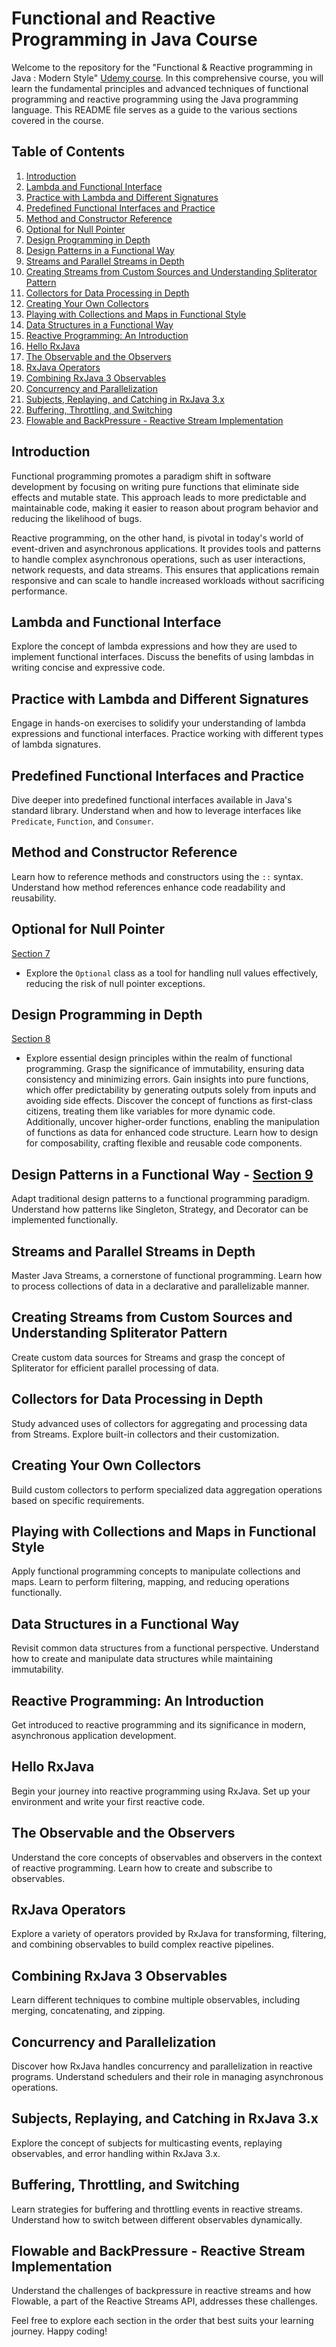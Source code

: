 # Functional and Reactive Programming in Java Course

Welcome to the repository for the "Functional & Reactive programming in Java : Modern Style"  [Udemy course](https://www.udemy.com/course/functional-programming-and-reactive-programming-in-java/). In this comprehensive course, you will learn the fundamental principles and advanced techniques of functional programming and reactive programming using the Java programming language. This README file serves as a guide to the various sections covered in the course.

## Table of Contents

1. [Introduction](#introduction)
2. [Lambda and Functional Interface](#lambda-and-functional-interface)
3. [Practice with Lambda and Different Signatures](#practice-with-lambda-and-different-signatures)
4. [Predefined Functional Interfaces and Practice](#predefined-functional-interfaces-and-practice)
5. [Method and Constructor Reference](#method-and-constructor-reference)
6. [Optional for Null Pointer](#optional-for-null-pointer)
7. [Design Programming in Depth](#design-programming-in-depth)
8. [Design Patterns in a Functional Way](#design-patterns-in-a-functional-way)
9. [Streams and Parallel Streams in Depth](#streams-and-parallel-streams-in-depth)
10. [Creating Streams from Custom Sources and Understanding Spliterator Pattern](#creating-streams-from-custom-sources-and-understanding-spliterator-pattern)
11. [Collectors for Data Processing in Depth](#collectors-for-data-processing-in-depth)
12. [Creating Your Own Collectors](#creating-your-own-collectors)
13. [Playing with Collections and Maps in Functional Style](#playing-with-collections-and-maps-in-functional-style)
14. [Data Structures in a Functional Way](#data-structures-in-a-functional-way)
15. [Reactive Programming: An Introduction](#reactive-programming-an-introduction)
16. [Hello RxJava](#hello-rxjava)
17. [The Observable and the Observers](#the-observable-and-the-observers)
18. [RxJava Operators](#rxjava-operators)
19. [Combining RxJava 3 Observables](#combining-rxjava-3-observables)
20. [Concurrency and Parallelization](#concurrency-and-parallelization)
21. [Subjects, Replaying, and Catching in RxJava 3.x](#subjects-replaying-and-catching-in-rxjava-3x)
22. [Buffering, Throttling, and Switching](#buffering-throttling-and-switching)
23. [Flowable and BackPressure - Reactive Stream Implementation](#flowable-and-backpressure-reactive-stream-implementation)

## Introduction
Functional programming promotes a paradigm shift in software development by focusing on writing pure functions that eliminate side effects and mutable state. This approach leads to more predictable and maintainable code, making it easier to reason about program behavior and reducing the likelihood of bugs.

Reactive programming, on the other hand, is pivotal in today's world of event-driven and asynchronous applications. It provides tools and patterns to handle complex asynchronous operations, such as user interactions, network requests, and data streams. This ensures that applications remain responsive and can scale to handle increased workloads without sacrificing performance.


## Lambda and Functional Interface
Explore the concept of lambda expressions and how they are used to implement functional interfaces. Discuss the benefits of using lambdas in writing concise and expressive code.

## Practice with Lambda and Different Signatures
Engage in hands-on exercises to solidify your understanding of lambda expressions and functional interfaces. Practice working with different types of lambda signatures.

## Predefined Functional Interfaces and Practice
Dive deeper into predefined functional interfaces available in Java's standard library. Understand when and how to leverage interfaces like `Predicate`, `Function`, and `Consumer`.

## Method and Constructor Reference
Learn how to reference methods and constructors using the `::` syntax. Understand how method references enhance code readability and reusability.

## Optional for Null Pointer
[Section 7](https://github.com/ediaz13/FunctionalProgrammingJava/tree/main/src/com/basicsstrong/functional/section7) 
- Explore the `Optional` class as a tool for handling null values effectively, reducing the risk of null pointer exceptions.


## Design Programming in Depth
[Section 8](https://github.com/ediaz13/FunctionalProgrammingJava/tree/main/src/com/basicsstrong/functional/section8)
- Explore essential design principles within the realm of functional programming. Grasp the significance of immutability, ensuring data consistency and minimizing errors. Gain insights into pure functions, which offer predictability by generating outputs solely from inputs and avoiding side effects. Discover the concept of functions as first-class citizens, treating them like variables for more dynamic code. Additionally, uncover higher-order functions, enabling the manipulation of functions as data for enhanced code structure. Learn how to design for composability, crafting flexible and reusable code components.

## Design Patterns in a Functional Way - [Section 9](https://github.com/ediaz13/FunctionalProgrammingJava/tree/main/src/com/basicsstrong/functional/section7)
Adapt traditional design patterns to a functional programming paradigm. Understand how patterns like Singleton, Strategy, and Decorator can be implemented functionally.

## Streams and Parallel Streams in Depth
Master Java Streams, a cornerstone of functional programming. Learn how to process collections of data in a declarative and parallelizable manner.

## Creating Streams from Custom Sources and Understanding Spliterator Pattern
Create custom data sources for Streams and grasp the concept of Spliterator for efficient parallel processing of data.

## Collectors for Data Processing in Depth
Study advanced uses of collectors for aggregating and processing data from Streams. Explore built-in collectors and their customization.

## Creating Your Own Collectors
Build custom collectors to perform specialized data aggregation operations based on specific requirements.

## Playing with Collections and Maps in Functional Style
Apply functional programming concepts to manipulate collections and maps. Learn to perform filtering, mapping, and reducing operations functionally.

## Data Structures in a Functional Way
Revisit common data structures from a functional perspective. Understand how to create and manipulate data structures while maintaining immutability.

## Reactive Programming: An Introduction
Get introduced to reactive programming and its significance in modern, asynchronous application development.

## Hello RxJava
Begin your journey into reactive programming using RxJava. Set up your environment and write your first reactive code.

## The Observable and the Observers
Understand the core concepts of observables and observers in the context of reactive programming. Learn how to create and subscribe to observables.

## RxJava Operators
Explore a variety of operators provided by RxJava for transforming, filtering, and combining observables to build complex reactive pipelines.

## Combining RxJava 3 Observables
Learn different techniques to combine multiple observables, including merging, concatenating, and zipping.

## Concurrency and Parallelization
Discover how RxJava handles concurrency and parallelization in reactive programs. Understand schedulers and their role in managing asynchronous operations.

## Subjects, Replaying, and Catching in RxJava 3.x
Explore the concept of subjects for multicasting events, replaying observables, and error handling within RxJava 3.x.

## Buffering, Throttling, and Switching
Learn strategies for buffering and throttling events in reactive streams. Understand how to switch between different observables dynamically.

## Flowable and BackPressure - Reactive Stream Implementation
Understand the challenges of backpressure in reactive streams and how Flowable, a part of the Reactive Streams API, addresses these challenges.

Feel free to explore each section in the order that best suits your learning journey. Happy coding!
